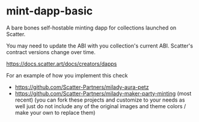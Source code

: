 # mint-dapp-basic

A bare bones self-hostable minting dapp for collections launched on Scatter.

You may need to update the ABI with you collection's current ABI. Scatter's contract versions change over time.

https://docs.scatter.art/docs/creators/dapps

For an example of how you implement this check 
* https://github.com/Scatter-Partners/milady-aura-petz
* https://github.com/Scatter-Partners/milady-maker-party-minting (most recent)
(you can fork these projects and customize to your needs as well just do not include any of the original images and theme colors / make your own to replace them)
